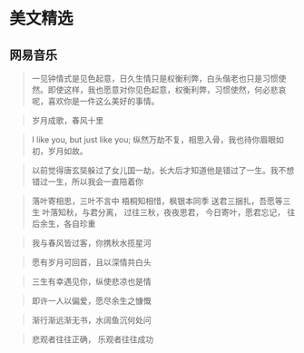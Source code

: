 # 美文精选
## 网易音乐
> 一见钟情式是见色起意，日久生情只是权衡利弊，白头偕老也只是习惯使然。即使这样，我也愿意对你见色起意，权衡利弊，习惯使然，何必悲哀呢，喜欢你是一件这么美好的事情。

> 岁月成歌，春风十里

> I like you, but just like you; 纵然万劫不复，相思入骨，我也待你眉眼如初，岁月如故。

> 以前觉得唐玄奘躲过了女儿国一劫，长大后才知道他是错过了一生。我不想错过一生，所以我会一直陪着你

> 落叶寄相思，三叶不言中  梧桐知相惜，枫银本同季  送君三捆扎，吾愿等三生  叶落知秋，与君分离，  过往三秋，夜夜思君，  今日寄叶，愿君忘记，  往后余生，各自珍重

> 我与春风皆过客，你携秋水揽星河

> 愿有岁月可回首，且以深情共白头

> 三生有幸遇见你，纵使悲凉也是情

> 即许一人以偏爱，愿尽余生之慷慨

> 渐行渐远渐无书，水阔鱼沉何处问

> 悲观者往往正确， 乐观者往往成功
